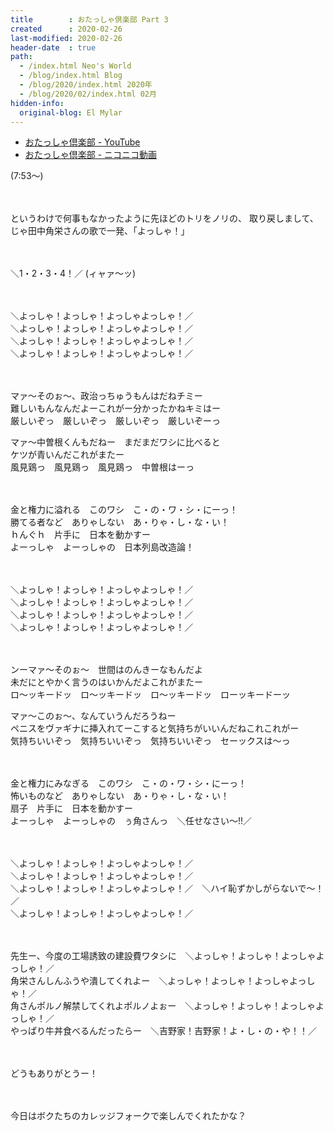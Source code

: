 ```yaml
---
title        : おたっしゃ倶楽部 Part 3
created      : 2020-02-26
last-modified: 2020-02-26
header-date  : true
path:
  - /index.html Neo's World
  - /blog/index.html Blog
  - /blog/2020/index.html 2020年
  - /blog/2020/02/index.html 02月
hidden-info:
  original-blog: El Mylar
---
```


- [おたっしゃ倶楽部 - YouTube](https://www.youtube.com/watch?v=SIcsd_yDCK0)
- [おたっしゃ倶楽部 - ニコニコ動画](https://www.nicovideo.jp/watch/sm6128965)

(7:53～)

　

というわけで何事もなかったように先ほどのトリをノリの、 取り戻しまして、  
じゃ田中角栄さんの歌で一発、「よっしゃ！」

　

＼1・2・3・4！／ (ィャァ～ッ)

　

＼よっしゃ！よっしゃ！よっしゃよっしゃ！／  
＼よっしゃ！よっしゃ！よっしゃよっしゃ！／  
＼よっしゃ！よっしゃ！よっしゃよっしゃ！／  
＼よっしゃ！よっしゃ！よっしゃよっしゃ！／

　

マァ～そのぉ～、政治っちゅうもんはだねチミー  
難しいもんなんだよーこれがー分かったかねキミはー  
厳しいぞっ　厳しいぞっ　厳しいぞっ　厳しいぞーっ

マァ～中曽根くんもだねー　まだまだワシに比べると  
ケツが青いんだこれがまたー  
風見鶏っ　風見鶏っ　風見鶏っ　中曽根はーっ

　

金と権力に溢れる　このワシ　こ・の・ワ・シ・にーっ！  
勝てる者など　ありゃしない　あ・りゃ・し・な・い！  
ｈんぐｈ　片手に　日本を動かすー  
よーっしゃ　よーっしゃの　日本列島改造論！

　

＼よっしゃ！よっしゃ！よっしゃよっしゃ！／  
＼よっしゃ！よっしゃ！よっしゃよっしゃ！／  
＼よっしゃ！よっしゃ！よっしゃよっしゃ！／  
＼よっしゃ！よっしゃ！よっしゃよっしゃ！／

　

ンーマァ～そのぉ～　世間はのんきーなもんだよ  
未だにとやかく言うのはいかんだよこれがまたー  
ロ～ッキードッ　ロ～ッキードッ　ロ～ッキードッ　ローッキードーッ

マァ～このぉ～、なんていうんだろうねー  
ペニスをヴァギナに挿入れてーこすると気持ちがいいんだねこれこれがー  
気持ちいいぞっ　気持ちいいぞっ　気持ちいいぞっ　セーックスは～っ

　

金と権力にみなぎる　このワシ　こ・の・ワ・シ・にーっ！  
怖いものなど　ありゃしない　あ・りゃ・し・な・い！  
扇子　片手に　日本を動かすー  
よーっしゃ　よーっしゃの　ぅ角さんっ　＼任せなさい～!!／

　

＼よっしゃ！よっしゃ！よっしゃよっしゃ！／  
＼よっしゃ！よっしゃ！よっしゃよっしゃ！／  
＼よっしゃ！よっしゃ！よっしゃよっしゃ！／　＼ハイ恥ずかしがらないで～！／  
＼よっしゃ！よっしゃ！よっしゃよっしゃ！／

　

先生ー、今度の工場誘致の建設費ワタシに　＼よっしゃ！よっしゃ！よっしゃよっしゃ！／  
角栄さんしんふうや潰してくれよー　＼よっしゃ！よっしゃ！よっしゃよっしゃ！／  
角さんポルノ解禁してくれよポルノよぉー　＼よっしゃ！よっしゃ！よっしゃよっしゃ！／  
やっぱり牛丼食べるんだったらー　＼吉野家！吉野家！よ・し・の・や！！／

　

どうもありがとうー！

　

今日はボクたちのカレッジフォークで楽しんでくれたかな？
